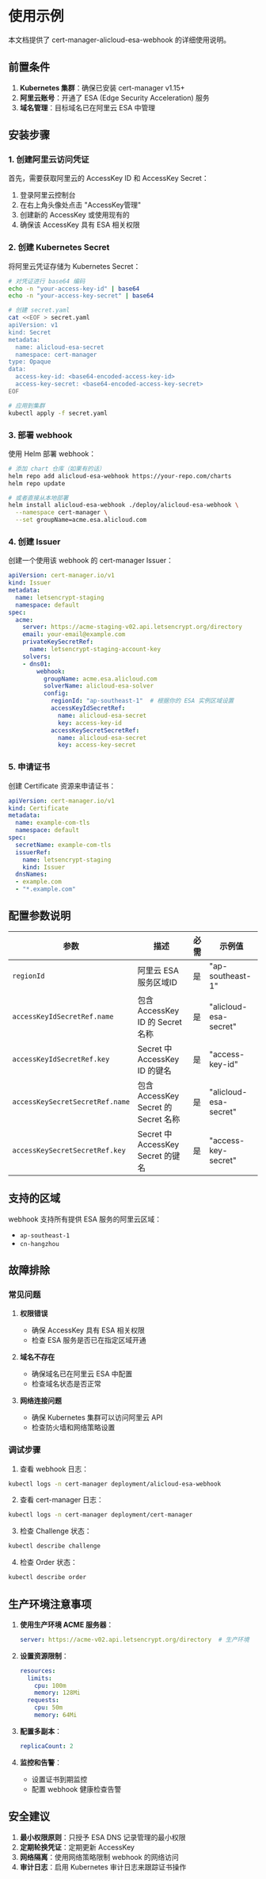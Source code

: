 # 使用示例

本文档提供了 cert-manager-alicloud-esa-webhook 的详细使用说明。

## 前置条件

1. **Kubernetes 集群**：确保已安装 cert-manager v1.15+
2. **阿里云账号**：开通了 ESA (Edge Security Acceleration) 服务
3. **域名管理**：目标域名已在阿里云 ESA 中管理

## 安装步骤

### 1. 创建阿里云访问凭证

首先，需要获取阿里云的 AccessKey ID 和 AccessKey Secret：

1. 登录阿里云控制台
2. 在右上角头像处点击 "AccessKey管理"
3. 创建新的 AccessKey 或使用现有的
4. 确保该 AccessKey 具有 ESA 相关权限

### 2. 创建 Kubernetes Secret

将阿里云凭证存储为 Kubernetes Secret：

```bash
# 对凭证进行 base64 编码
echo -n "your-access-key-id" | base64
echo -n "your-access-key-secret" | base64

# 创建 secret.yaml
cat <<EOF > secret.yaml
apiVersion: v1
kind: Secret
metadata:
  name: alicloud-esa-secret
  namespace: cert-manager
type: Opaque
data:
  access-key-id: <base64-encoded-access-key-id>
  access-key-secret: <base64-encoded-access-key-secret>
EOF

# 应用到集群
kubectl apply -f secret.yaml
```

### 3. 部署 webhook

使用 Helm 部署 webhook：

```bash
# 添加 chart 仓库（如果有的话）
helm repo add alicloud-esa-webhook https://your-repo.com/charts
helm repo update

# 或者直接从本地部署
helm install alicloud-esa-webhook ./deploy/alicloud-esa-webhook \
  --namespace cert-manager \
  --set groupName=acme.esa.alicloud.com
```

### 4. 创建 Issuer

创建一个使用该 webhook 的 cert-manager Issuer：

```yaml
apiVersion: cert-manager.io/v1
kind: Issuer
metadata:
  name: letsencrypt-staging
  namespace: default
spec:
  acme:
    server: https://acme-staging-v02.api.letsencrypt.org/directory
    email: your-email@example.com
    privateKeySecretRef:
      name: letsencrypt-staging-account-key
    solvers:
    - dns01:
        webhook:
          groupName: acme.esa.alicloud.com
          solverName: alicloud-esa-solver
          config:
            regionId: "ap-southeast-1"  # 根据你的 ESA 实例区域设置
            accessKeyIdSecretRef:
              name: alicloud-esa-secret
              key: access-key-id
            accessKeySecretSecretRef:
              name: alicloud-esa-secret
              key: access-key-secret
```

### 5. 申请证书

创建 Certificate 资源来申请证书：

```yaml
apiVersion: cert-manager.io/v1
kind: Certificate
metadata:
  name: example-com-tls
  namespace: default
spec:
  secretName: example-com-tls
  issuerRef:
    name: letsencrypt-staging
    kind: Issuer
  dnsNames:
  - example.com
  - "*.example.com"
```

## 配置参数说明

| 参数 | 描述 | 必需 | 示例值 |
|------|------|------|--------|
| `regionId` | 阿里云 ESA 服务区域ID | 是 | "ap-southeast-1" |
| `accessKeyIdSecretRef.name` | 包含 AccessKey ID 的 Secret 名称 | 是 | "alicloud-esa-secret" |
| `accessKeyIdSecretRef.key` | Secret 中 AccessKey ID 的键名 | 是 | "access-key-id" |
| `accessKeySecretSecretRef.name` | 包含 AccessKey Secret 的 Secret 名称 | 是 | "alicloud-esa-secret" |
| `accessKeySecretSecretRef.key` | Secret 中 AccessKey Secret 的键名 | 是 | "access-key-secret" |

## 支持的区域

webhook 支持所有提供 ESA 服务的阿里云区域：

- `ap-southeast-1`
- `cn-hangzhou`

## 故障排除

### 常见问题

1. **权限错误**
   - 确保 AccessKey 具有 ESA 相关权限
   - 检查 ESA 服务是否已在指定区域开通

2. **域名不存在**
   - 确保域名已在阿里云 ESA 中配置
   - 检查域名状态是否正常

3. **网络连接问题**
   - 确保 Kubernetes 集群可以访问阿里云 API
   - 检查防火墙和网络策略设置

### 调试步骤

1. 查看 webhook 日志：
```bash
kubectl logs -n cert-manager deployment/alicloud-esa-webhook
```

2. 查看 cert-manager 日志：
```bash
kubectl logs -n cert-manager deployment/cert-manager
```

3. 检查 Challenge 状态：
```bash
kubectl describe challenge
```

4. 检查 Order 状态：
```bash
kubectl describe order
```

## 生产环境注意事项

1. **使用生产环境 ACME 服务器**：
   ```yaml
   server: https://acme-v02.api.letsencrypt.org/directory  # 生产环境
   ```

2. **设置资源限制**：
   ```yaml
   resources:
     limits:
       cpu: 100m
       memory: 128Mi
     requests:
       cpu: 50m
       memory: 64Mi
   ```

3. **配置多副本**：
   ```yaml
   replicaCount: 2
   ```

4. **监控和告警**：
   - 设置证书到期监控
   - 配置 webhook 健康检查告警

## 安全建议

1. **最小权限原则**：只授予 ESA DNS 记录管理的最小权限
2. **定期轮换凭证**：定期更新 AccessKey
3. **网络隔离**：使用网络策略限制 webhook 的网络访问
4. **审计日志**：启用 Kubernetes 审计日志来跟踪证书操作
